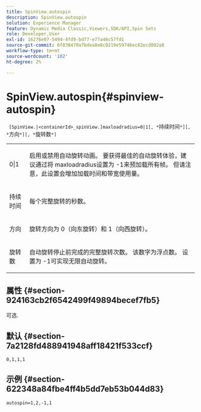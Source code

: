 ```yaml
---
title: SpinView.autospin
description: SpinView.autospin
solution: Experience Manager
feature: Dynamic Media Classic,Viewers,SDK/API,Spin Sets
role: Developer,User
exl-id: 16276e07-5494-4fd9-bd77-e77a46c57fd1
source-git-commit: 6f838470a7bdea8e8c0219e59746ec82ecd802a8
workflow-type: tm+mt
source-wordcount: '102'
ht-degree: 2%

---
```


# SpinView.autospin{#spinview-autospin}

` [SpinView.|<containerId>_spinView.]maxloadradius=0|1[, *`持续时间`*][, *`方向`*][, *`旋转数`*]`

<table id="table_49FFD1BC53B846F09A6D214BC8C5C3FE"> 
 <tbody> 
  <tr> 
   <td colname="col1"> <p> <span class="codeph"> 0|1</span> </p> </td> 
   <td colname="col2"> <p> 启用或禁用自动旋转动画。 要获得最佳的自动旋转体验，建议通过将<span class="codeph"> maxloadradius</span>设置为<span class="codeph"> -1</span>来预加载所有帧。 但请注意，此设置会增加加载时间和带宽使用量。 </p> </td> 
  </tr> 
  <tr> 
   <td colname="col1"> <p><span class="codeph"><span class="varname">持续时间</span></span> </p> </td> 
   <td colname="col2"> <p> 每个完整旋转的秒数。 </p> </td> 
  </tr> 
  <tr> 
   <td colname="col1"> <p> <span class="codeph"><span class="varname">方向</span></span> </p> </td> 
   <td colname="col2"> <p> 旋转方向为<span class="codeph"> 0</span>（向东旋转）和<span class="codeph"> 1</span>（向西旋转）。 </p> </td> 
  </tr> 
  <tr> 
   <td colname="col1"> <p> <span class="codeph"><span class="varname">旋转数</span></span> </p> </td> 
   <td colname="col2"> <p> 自动旋转停止前完成的完整旋转次数。 该数字为浮点数。 设置为<span class="codeph"> -1</span>可实现无限自动旋转。 </p> </td> 
  </tr> 
 </tbody> 
</table>

## 属性 {#section-924163cb2f6542499f49894becef7fb5}

可选.

## 默认 {#section-7a2128fd488941948aff18421f533ccf}

`0,1,1,1`

## 示例 {#section-622348a84fbe4ff4b5dd7eb53b044d83}

`autospin=1,2,-1,1`
